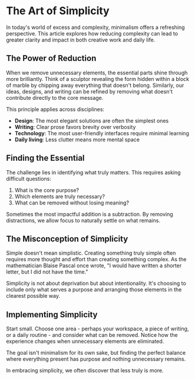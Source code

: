 # The Art of Simplicity

In today's world of excess and complexity, minimalism offers a refreshing perspective. This article explores how reducing complexity can lead to greater clarity and impact in both creative work and daily life.

## The Power of Reduction

When we remove unnecessary elements, the essential parts shine through more brilliantly. Think of a sculptor revealing the form hidden within a block of marble by chipping away everything that doesn't belong. Similarly, our ideas, designs, and writing can be refined by removing what doesn't contribute directly to the core message.

This principle applies across disciplines:

- **Design**: The most elegant solutions are often the simplest ones
- **Writing**: Clear prose favors brevity over verbosity
- **Technology**: The most user-friendly interfaces require minimal learning
- **Daily living**: Less clutter means more mental space

## Finding the Essential

The challenge lies in identifying what truly matters. This requires asking difficult questions:

1. What is the core purpose?
2. Which elements are truly necessary?
3. What can be removed without losing meaning?

Sometimes the most impactful addition is a subtraction. By removing distractions, we allow focus to naturally settle on what remains.

## The Misconception of Simplicity

Simple doesn't mean simplistic. Creating something truly simple often requires more thought and effort than creating something complex. As the mathematician Blaise Pascal once wrote, "I would have written a shorter letter, but I did not have the time."

Simplicity is not about deprivation but about intentionality. It's choosing to include only what serves a purpose and arranging those elements in the clearest possible way.

## Implementing Simplicity

Start small. Choose one area - perhaps your workspace, a piece of writing, or a daily routine - and consider what can be removed. Notice how the experience changes when unnecessary elements are eliminated.

The goal isn't minimalism for its own sake, but finding the perfect balance where everything present has purpose and nothing unnecessary remains.

In embracing simplicity, we often discover that less truly is more.
